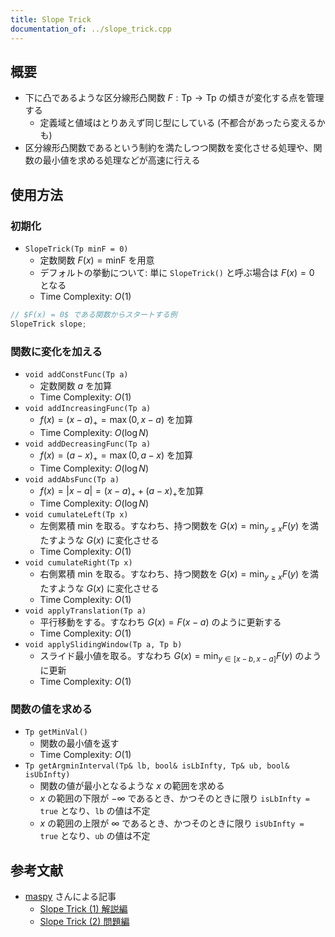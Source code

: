 ```yaml
---
title: Slope Trick
documentation_of: ../slope_trick.cpp
---
```


## 概要

- 下に凸であるような区分線形凸関数 $F: \mathrm{Tp} \rightarrow \mathrm{Tp}$ の傾きが変化する点を管理する
  - 定義域と値域はとりあえず同じ型にしている (不都合があったら変えるかも)
- 区分線形凸関数であるという制約を満たしつつ関数を変化させる処理や、関数の最小値を求める処理などが高速に行える

## 使用方法

### 初期化

- `SlopeTrick(Tp minF = 0)`
  - 定数関数 $F(x) = \mathrm{minF}$ を用意
  - デフォルトの挙動について: 単に `SlopeTrick()` と呼ぶ場合は $F(x) = 0$ となる
  - Time Complexity: $O(1)$

```cpp
// $F(x) = 0$ である関数からスタートする例
SlopeTrick slope;
```

### 関数に変化を加える
- `void addConstFunc(Tp a)`
  - 定数関数 $a$ を加算
  - Time Complexity: $O(1)$
- `void addIncreasingFunc(Tp a)`
  - $f(x) = (x - a)_{+} = \max \left( 0, x - a \right)$ を加算
  - Time Complexity: $O(\log N)$
- `void addDecreasingFunc(Tp a)`
  - $f(x) = (a - x)_{+} = \max \left( 0, a - x \right)$ を加算
  - Time Complexity: $O(\log N)$
- `void addAbsFunc(Tp a)`
  - $f(x) = \left| x - a \right| = (x - a)_{+} + (a - x)_{+}$を加算
  - Time Complexity: $O(\log N)$
- `void cumulateLeft(Tp x)`
  - 左側累積 min を取る。すなわち、持つ関数を $G(x) = \min_{y \leq x} F(y)$ を満たすような $G(x)$ に変化させる
  - Time Complexity: $O(1)$
- `void cumulateRight(Tp x)`
  - 右側累積 min を取る。すなわち、持つ関数を $G(x) = \min_{y \geq x} F(y)$ を満たすような $G(x)$ に変化させる
  - Time Complexity: $O(1)$
- `void applyTranslation(Tp a)`
  - 平行移動をする。すなわち $G(x) = F(x - a)$ のように更新する
  - Time Complexity: $O(1)$
- `void applySlidingWindow(Tp a, Tp b)`
  - スライド最小値を取る。すなわち $G(x) = \min_{y \in [x-b, x-a]} F(y)$ のように更新
  - Time Complexity: $O(1)$

### 関数の値を求める  

- `Tp getMinVal()`
  - 関数の最小値を返す
  - Time Complexity: $O(1)$
- `Tp getArgminInterval(Tp& lb, bool& isLbInfty, Tp& ub, bool& isUbInfty)`
  - 関数の値が最小となるような $x$ の範囲を求める
  - $x$ の範囲の下限が $-\infty$ であるとき、かつそのときに限り `isLbInfty = true` となり、`lb` の値は不定
  - $x$ の範囲の上限が $\infty$ であるとき、かつそのときに限り `isUbInfty = true` となり、`ub` の値は不定

## 参考文献

- [maspy](https://twitter.com/maspy_stars) さんによる記事
  - [Slope Trick (1) 解説編](https://maspypy.com/slope-trick-1-%E8%A7%A3%E8%AA%AC%E7%B7%A8)
  - [Slope Trick (2) 問題編](https://maspypy.com/slope-trick-2-%e5%95%8f%e9%a1%8c%e7%b7%a8)